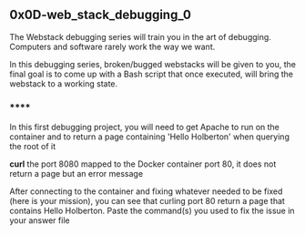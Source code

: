 ## **0x0D-web_stack_debugging_0**
The Webstack debugging series will train you in the art of debugging. Computers and software rarely work the way we want.

In this debugging series, broken/bugged webstacks will be given to you, the final goal is to come up with a Bash script that once executed, will bring the webstack to a working state.

### ****
In this first debugging project, you will need to get Apache to run on the container and to return a page containing 'Hello Holberton' when querying the root of it

**curl** the port 8080 mapped to the Docker container port 80, it does not return a page but an error message

After connecting to the container and fixing whatever needed to be fixed (here is your mission), you can see that curling port 80 return a page that contains Hello Holberton. Paste the command(s) you used to fix the issue in your answer file
